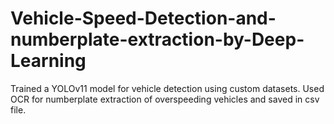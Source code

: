 # Vehicle-Speed-Detection-and-numberplate-extraction-by-Deep-Learning
Trained a YOLOv11 model for vehicle detection using custom datasets. Used OCR for numberplate extraction of overspeeding vehicles and saved in csv file.
